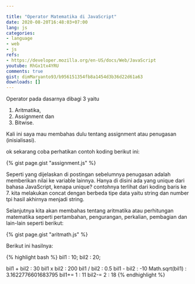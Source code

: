 ```yaml
---

title: "Operator Matematika di JavaScript"
date: 2020-08-20T16:48:03+07:00
lang: js
categories:
- language
- web
- js
refs: 
- https://developer.mozilla.org/en-US/docs/Web/JavaScript
youtube: RhGx1tx4YRU
comments: true
gist: dimMaryanto93/b956151354fb8a1454d3b36d22d61a63
downloads: []
---
```


Operator pada dasarnya dibagi 3 yaitu 
1. Aritmatika, 
2. Assignment dan 
3. Bitwise. 

<!--more-->

Kali ini saya mau membahas dulu tentang assignment atau penugasan (inisialisasi).

ok sekarang coba perhatikan contoh koding berikut ini:

{% gist page.gist "assignment.js" %}

Seperti yang dijelaskan di postingan sebelumnya penugasan adalah memberikan nilai ke variable lainnya. Hanya di disini ada yang unique dari bahasa JavaScript, kenapa unique? contohnya terlihat dari koding baris ke 7. kita melakukan concat dengan berbeda tipe data yaitu string dan number tpi hasil akhirnya menjadi string.

Selanjutnya kita akan membahas tentang aritmatika atau perhitungan matematika seperti pertambahan, pengurangan, perkalian, pembagian dan lain-lain seperti berikut:

{% gist page.gist "aritmath.js" %}

Berikut ini hasilnya:

{% highlight bash %}
bil1 : 10; bil2 : 20;

bil1 + bil2 : 30
bil1 x bil2 : 200
bil1 / bil2 : 0.5
bil1 - bil2 : -10
Math.sqrt(bil1) : 3.1622776601683795
bil1+= 1 : 11
bil2-= 2 : 18
{% endhighlight %}